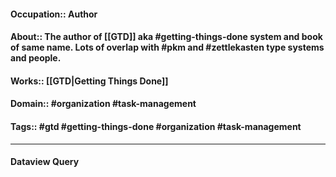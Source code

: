#### Occupation:: Author
#### About:: The author of [[GTD]] aka #getting-things-done system and book of same name. Lots of overlap with #pkm and #zettlekasten type systems and people.
#### Works:: [[GTD|Getting Things Done]]
#### Domain:: #organization #task-management 
#### Tags:: #gtd #getting-things-done  #organization #task-management 

---
#### Dataview Query
```dataview
```